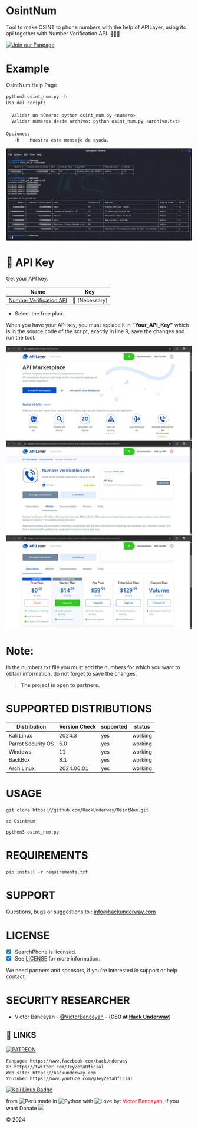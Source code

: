 # OsintNum
Tool to make OSINT to phone numbers with the help of APILayer, using its api together with Number Verification API. 🕵🏽‍♂️

[![Join our Fanpage](https://img.shields.io/badge/Join%20Our%20Fanpage-Hack%20Underway-1.svg)](https://www.facebook.com/HackUnderway/)

# Example
OsintNum Help Page
```bash
python3 osint_num.py -h
Uso del script:

  Validar un número: python osint_num.py <numero>
  Validar números desde archivo: python osint_num.py <archivo.txt>

Opciones:
   -h    Muestra este mensaje de ayuda.
```

<img src="https://github.com/HackUnderway/OsintNum/blob/main/screenshots/osint_num.png" title="OsintNum">

# 🔑 API Key
Get your API key.

Name | Key |
| ------------------- |-------------- |
| [Number Verification API](https://apilayer.com/marketplace/number_verification-api?utm_source=apilayermarketplace&utm_medium=featured) |  🔑 (Necessary) |

- Select the free plan.

When you have your API key, you must replace it in **"Your_API_Key"** which is in the source code of the script, exactly in line 9, save the changes and run the tool.

<img src="https://github.com/HackUnderway/OsintNum/blob/main/screenshots/APILayer.png" title="OsintNum">
<img src="https://github.com/HackUnderway/OsintNum/blob/main/screenshots/Number_Verification_API.png" title="OsintNum">
<img src="https://github.com/HackUnderway/OsintNum/blob/main/screenshots/Suscription.png" title="OsintNum">

# Note:
In the numbers.txt file you must add the numbers for which you want to obtain information, do not forget to save the changes.

> **The project is open to partners.**

# SUPPORTED DISTRIBUTIONS
|Distribution | Version Check | supported | status |
----------|-------|------|-------|
|Kali Linux| 2024.3| yes| working   |
|Parrot Security OS| 6.0| yes | working   |
|Windows| 11 | yes | working   |
|BackBox| 8.1 | yes | working   |
|Arch Linux| 2024.06.01 | yes | working   |

# USAGE
```
git clone https://github.com/HackUnderway/OsintNum.git
```
```
cd OsintNum
```
```
python3 osint_num.py
```
# REQUIREMENTS
```
pip install -r requirements.txt
```
# SUPPORT
Questions, bugs or suggestions to : info@hackunderway.com

# LICENSE
- [x] SearchPhone is licensed. 
- [x] See [LICENSE](https://github.com/HackUnderway/OsintNum#MIT-1-ov-file) for more information.

We need partners and sponsors, if you're interested in support or help contact.

# SECURITY RESEARCHER

* Victor Bancayan - [@VictorBancayan](https://twitter.com/VictorBancayan) - (**CEO at [Hack Underway](https://www.instagram.com/hackunderway/)**) 

## 🔗 LINKS
[![PATREON](https://img.shields.io/badge/patreon-000000?style=for-the-badge&logo=Patreon&logoColor=white)](https://www.patreon.com/c/HackUnderway)
```
Fanpage: https://www.facebook.com/HackUnderway
X: https://twitter.com/JeyZetaOficial
Web site: https://hackunderway.com
Youtube: https://www.youtube.com/@JeyZetaOficial
```
[![Kali Linux Badge](https://img.shields.io/badge/Kali%20Linux-1793D1?logo=kalilinux&logoColor=fff&style=plastic)](https://www.facebook.com/HackUnderway/)

from <img src="https://i.imgur.com/ngJCbSI.png" title="Perú"> made in <img src="https://i.imgur.com/NNfy2o6.png" title="Python"> with <img src="http://cdn0.bodas.com.mx/img/smileys/smiley_heart.png" title="Love"> by: <font color="red">Victor Bancayan</font>, if you want Donate <a href="https://www.buymeacoffee.com/HackUnderway"><img src="https://img.buymeacoffee.com/button-api/?text=Buy me a coffee&emoji=&slug=HackUnderway&button_colour=40DCA5&font_colour=ffffff&font_family=Comic&outline_colour=000000&coffee_colour=FFDD00" /></a>

© 2024
